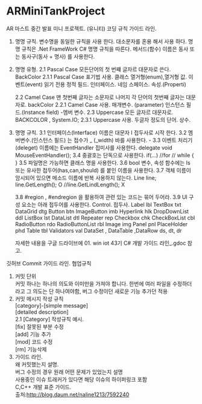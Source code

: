 ﻿# ARMiniTankProject
AR 마스트 중간 발표 미니 프로젝트. (유니티)
코딩 규칙 가이드 라인.
1. 명명 규칙. 
	변수명을 동일한 규칙을 사용 한다.
	대소문자를 혼용 해서 사용 하다.
	명명 규칙은 .Net FrameWork C# 명명 규칙을 따른다.
	메서드(함수) 이름은 동사 또는 동사구(동사 + 명사) 를 사용한다.
	
2. 명명 유형.
	2.1 Pascal Case
		모든단어의 첫 번쨰 글자르 대문자로 쓴다.
		<ex> BackColor
		2.1.1 Pascal Case 표기법 사용.
			클래스
			열거형(enum),열거형 값.
			이벤트(event)
			읽기 전용 정적 필드.
			인터페이스.
			네임 스페이스.
			속성.(Properti)
		
	2.2 Camel Case
		맨 첫번째 글자는 소문자로 나머지 각 단어의 첫번째 글자는 대문자로.
		<ex> backColor
		2.2.1 Camel Case 사용.
			매개변수. (parameter)
			인스턴스 필드.(Instance field) -멤버 변수.
	2.3 Uppercase
		모든 글자르 대문자로.
		<ex> BACKCOLOR , System.IO;
		2.3.1 Uppercase 사용.
			두글자 정도의 단어.
			상수.
			
3. 명명 규칙.
	3.1 인터페이스(Interface) 이름은 대문자 I 접두사로 시작 한다.
	3.2 멤버변수.(인스턴스 필드) 는 접수가 _ (_width) 바를 사용한다. - 
	3.3 이벤트 처리기(deleget) 이름에는 EventHandler 접미사를 사용한다.
		<ex> delegate void MouseEventHandler();
	3.4 중괄호는 단독으로 사용한다.
		if(...) //for // while
		{
		}
	3.5 파일명은 가능하면 클래스 명을 사용한다.
	3.6 bool 변수, 속성 함수에는 Is 또는 유사한 접두어(has,can,should) 를 붙인 이름을 사용한다.
	3.7 객체 이름이 암시되어 있으면 메소드 이름에 반복 사용하지 않는다.
		Line line; line.GetLength(); O //line.GetLindLength(); X
		
	3.8 #region , #endregion 을 활용하여 관련 있는 코드는 묶어 두어라.
	3.9 UI 구성 요소는 아래 접두어를 사용한다.	
		Control.		접두사.
		Label			lbl
		TextBox			txt
		DataGrid		dtg
		Button			btn
		ImageButton		imb
		Hyperlink		hlk	
		DropDownList	ddl
		ListBox			lst
		DataList		dtl	
		Repeater		rep
		Checkbox		chk
		CheckBoxList	cbl
		RadioButton		rdo
		RadioButtonList	rbl
		Image			img
		Panel			pnl
		PlaceHolder		phd
		Table			tbl
		Validators		val
		DataSet , DataTable ,DataRow	ds, dt, dr
		
	자세한 내용을 구글 드라이브에 01. win iot 43기 C# 개발 가이드 라인_.gdoc 참고.
	

깃허브 Commit 가이드 라인.
협업규칙		
1. 커밋 단위		
	커밋 하나는 하나의 의도와 이미만을 가져야 합니다. 
	한번에 여러 파일을 수정하더라고 그 의도는 단 하나여야함, 
	버그 수정이던 새로운 기능 추가던 적용		
2. 커밋 메시지 작성 규칙		
	[category]-[simple message]		
	[detailed description]		
	2.1 [Category] 작성규칙 예시.		
		[fix] 잘못된 부분 수정		
		[add] 기능 추가		
		[mod] 코드 수정		
		[rm] 기능삭제		
1. 가이드 라인.		
	왜 커밋했는지 설명.		
	버그 수정의 경우 원래 어떤 문제가 있었는지 설명		
	사용중인 이슈 트래커가 있다면 해당 이슈의 하이퍼링크 포함			
C,C++ 개발 표준 가이드.		
출처:http://blog.daum.net/naline1213/7592240


	
	
		


			
	